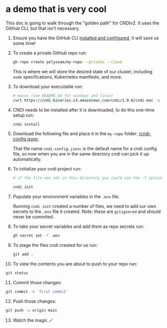 # a demo that is very cool

This doc is going to walk through the "golden path" for CNDIv2. It uses the
GitHub CLI, but that isn't necessary.

1. Ensure you have the GitHub CLI
   [installed and configured](https://docs.github.com/en/github-cli/github-cli/quickstart),
   it will save us some time!

2. To create a private GitHub repo run:

   ```bash
   gh repo create polyseam/my-repo --private --clone
   ```

   This is where we will store the desired state of our cluster, including
   `node` specifications, Kubernetes manifests, and more.

3. To download your executable run:

   ```bash
   # macos (see README.md for windows and linux)
   curl https://cndi-binaries.s3.amazonaws.com/cndi/1.0.0/cndi-mac -o $HOME/bin/cndi --create-dirs && chmod +x $HOME/bin/cndi && source ~/.zshrc
   ```

4. CNDI needs to be installed after it is downloaded, to do this one-time setup
   run:

   ```bash
   cndi install
   ```

5. Download the following file and place it in the `my-repo` folder:
   [/cndi-config.jsonc](/cndi-config.jsonc)

   That file name `cndi-config.jsonc` is the default name for a cndi config
   file, so now when you are in the same directory cndi can pick it up
   automatically.

6. To initialize your cndi project run:

   ```bash
   # if the file was not in this directory you could use the -f option to point to it

   cndi init
   ```

7. Populate your environment variables in the `.env` file.

   Running `cndi init` created a number of files, we need to add our own secrets
   to the `.env` file it created. Note: these are `gitignored` and should never
   be commited.

8. To take your secret variables and add them as repo secrets run:

   ```bash
   gh secret set -f .env
   ```

9. To stage the files cndi created for us run:

   ```bash
   git add .
   ```

10. To view the contents you are about to push to your repo run:

```bash
git status
```

11. Commit those changes:

```bash
git commit -m 'first commit'
```

12. Push those changes:

```bash
git push -u origin main
```

13. Watch the magic 🪄

